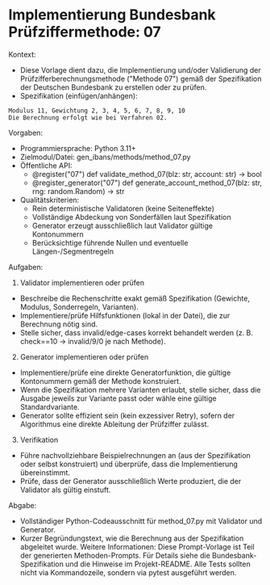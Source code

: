 # Implementierung Bundesbank Prüfziffermethode: 07

Kontext:
- Diese Vorlage dient dazu, die Implementierung und/oder Validierung der Prüfzifferberechnungsmethode ("Methode 07") gemäß der Spezifikation der Deutschen Bundesbank zu erstellen oder zu prüfen.
- Spezifikation (einfügen/anhängen):

```Text
Modulus 11, Gewichtung 2, 3, 4, 5, 6, 7, 8, 9, 10
Die Berechnung erfolgt wie bei Verfahren 02.
```

Vorgaben:
- Programmiersprache: Python 3.11+
- Zielmodul/Datei: gen_ibans/methods/method_07.py
- Öffentliche API:
  - @register("07") def validate_method_07(blz: str, account: str) -> bool
  - @register_generator("07") def generate_account_method_07(blz: str, rng: random.Random) -> str
- Qualitätskriterien:
  - Rein deterministische Validatoren (keine Seiteneffekte)
  - Vollständige Abdeckung von Sonderfällen laut Spezifikation
  - Generator erzeugt ausschließlich laut Validator gültige Kontonummern
  - Berücksichtige führende Nullen und eventuelle Längen-/Segmentregeln

Aufgaben:
1) Validator implementieren oder prüfen
- Beschreibe die Rechenschritte exakt gemäß Spezifikation (Gewichte, Modulus, Sonderregeln, Varianten).
- Implementiere/prüfe Hilfsfunktionen (lokal in der Datei), die zur Berechnung nötig sind.
- Stelle sicher, dass invalid/edge-cases korrekt behandelt werden (z. B. check==10 -> invalid/9/0 je nach Methode).

2) Generator implementieren oder prüfen
- Implementiere/prüfe eine direkte Generatorfunktion, die gültige Kontonummern gemäß der Methode konstruiert.
- Wenn die Spezifikation mehrere Varianten erlaubt, stelle sicher, dass die Ausgabe jeweils zur Variante passt oder wähle eine gültige Standardvariante.
- Generator sollte effizient sein (kein exzessiver Retry), sofern der Algorithmus eine direkte Ableitung der Prüfziffer zulässt.

3) Verifikation
- Führe nachvollziehbare Beispielrechnungen an (aus der Spezifikation oder selbst konstruiert) und überprüfe, dass die Implementierung übereinstimmt.
- Prüfe, dass der Generator ausschließlich Werte produziert, die der Validator als gültig einstuft.

Abgabe:
- Vollständiger Python-Codeausschnitt für method_07.py mit Validator und Generator.
- Kurzer Begründungstext, wie die Berechnung aus der Spezifikation abgeleitet wurde.
Weitere Informationen: Diese Prompt-Vorlage ist Teil der generierten Methoden-Prompts. Für Details siehe die Bundesbank-Spezifikation und die Hinweise im Projekt-README.
Alle Tests sollten nicht via Kommandozeile, sondern via pytest ausgeführt werden.
